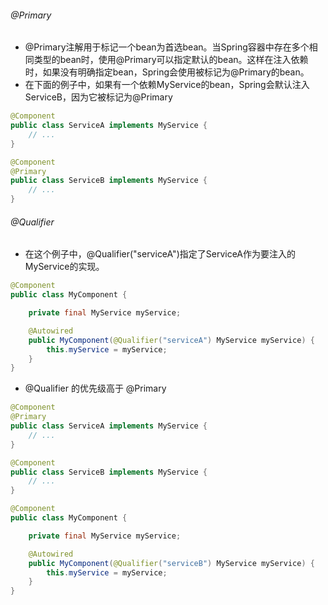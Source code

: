 ###### @Primary
- @Primary注解用于标记一个bean为首选bean。当Spring容器中存在多个相同类型的bean时，使用@Primary可以指定默认的bean。这样在注入依赖时，如果没有明确指定bean，Spring会使用被标记为@Primary的bean。
- 在下面的例子中，如果有一个依赖MyService的bean，Spring会默认注入ServiceB，因为它被标记为@Primary
```java
@Component
public class ServiceA implements MyService {
    // ...
}

@Component
@Primary
public class ServiceB implements MyService {
    // ...
}
```
###### @Qualifier
- 在这个例子中，@Qualifier("serviceA")指定了ServiceA作为要注入的MyService的实现。
```java
@Component
public class MyComponent {

    private final MyService myService;

    @Autowired
    public MyComponent(@Qualifier("serviceA") MyService myService) {
        this.myService = myService;
    }
}
```
- @Qualifier 的优先级高于 @Primary
```java
@Component
@Primary
public class ServiceA implements MyService {
    // ...
}

@Component
public class ServiceB implements MyService {
    // ...
}

@Component
public class MyComponent {

    private final MyService myService;

    @Autowired
    public MyComponent(@Qualifier("serviceB") MyService myService) {
        this.myService = myService;
    }
}
```
